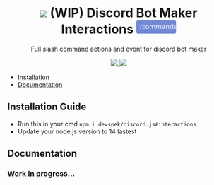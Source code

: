 <div align="center">
  <h1>
    <img src="https://silversunset.net/dbm/favicon.ico" width="30px"> (WIP) Discord Bot Maker Interactions <img src="https://raw.githubusercontent.com/LeonZ2019/dbm-interactions/master/interactions.svg?sanitize=true" height="30px">
  </h1>
  <p>
    Full slash command actions and event for discord bot maker
  </p>
  <a href="./LICENSE">
    <img src="https://img.shields.io/github/license/LeonZ2019/dbm-interactions?style=flat">
  </a>
  <img src="https://img.shields.io/github/last-commit/LeonZ2019/dbm-interactions/master">
</div>

- [Installation](#installation)
- [Documentation](#documentation)

## Installation Guide
- Run this in your cmd `npm i devsnek/discord.js#interactions`
- Update your node.js version to 14 lastest

## Documentation
### Work in progress...

